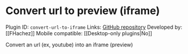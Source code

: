 # Convert url to preview (iframe)

Plugin ID: `convert-url-to-iframe`
Links: [GitHub repository](https://github.com/FHachez/obsidian-convert-url-to-iframe)
Developed by: [[FHachez]]
Mobile compatible: [[Desktop-only plugins|No]]

Convert an url (ex, youtube) into an iframe (preview)
